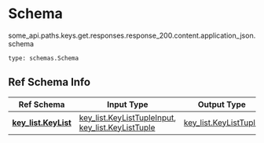 # Schema
some_api.paths.keys.get.responses.response_200.content.application_json.schema
```
type: schemas.Schema
```

## Ref Schema Info
Ref Schema | Input Type | Output Type
---------- | ---------- | -----------
[**key_list.KeyList**](../../../../../../../../components/schema/key_list.md) | [key_list.KeyListTupleInput](../../../../../../../../components/schema/key_list.md#keylisttupleinput), [key_list.KeyListTuple](../../../../../../../../components/schema/key_list.md#keylisttuple) | [key_list.KeyListTuple](../../../../../../../../components/schema/key_list.md#keylisttuple)

